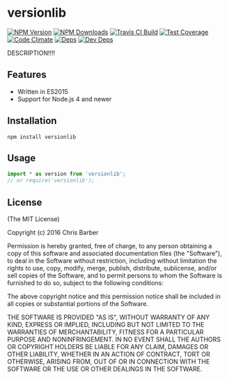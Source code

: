 # versionlib

[![NPM Version][npm-image]][npm-url]
[![NPM Downloads][downloads-image]][downloads-url]
[![Travis CI Build][travis-image]][travis-url]
[![Test Coverage][coveralls-image]][coveralls-url]
[![Code Climate][codeclimate-image]][codeclimate-url]
[![Deps][david-image]][david-url]
[![Dev Deps][david-dev-image]][david-dev-url]

DESCRIPTION!!!!

## Features

* Written in ES2015
* Support for Node.js 4 and newer

## Installation

    npm install versionlib

## Usage

```javascript
import * as version from 'versionlib';
// or require('versionlib');
```

## License

(The MIT License)

Copyright (c) 2016 Chris Barber

Permission is hereby granted, free of charge, to any person obtaining a copy
of this software and associated documentation files (the "Software"), to deal
in the Software without restriction, including without limitation the rights
to use, copy, modify, merge, publish, distribute, sublicense, and/or sell
copies of the Software, and to permit persons to whom the Software is
furnished to do so, subject to the following conditions:

The above copyright notice and this permission notice shall be included in
all copies or substantial portions of the Software.

THE SOFTWARE IS PROVIDED "AS IS", WITHOUT WARRANTY OF ANY KIND, EXPRESS OR
IMPLIED, INCLUDING BUT NOT LIMITED TO THE WARRANTIES OF MERCHANTABILITY,
FITNESS FOR A PARTICULAR PURPOSE AND NONINFRINGEMENT. IN NO EVENT SHALL THE
AUTHORS OR COPYRIGHT HOLDERS BE LIABLE FOR ANY CLAIM, DAMAGES OR OTHER
LIABILITY, WHETHER IN AN ACTION OF CONTRACT, TORT OR OTHERWISE, ARISING FROM,
OUT OF OR IN CONNECTION WITH THE SOFTWARE OR THE USE OR OTHER DEALINGS IN
THE SOFTWARE.

[npm-image]: https://img.shields.io/npm/v/versionlib.svg
[npm-url]: https://npmjs.org/package/versionlib
[downloads-image]: https://img.shields.io/npm/dm/versionlib.svg
[downloads-url]: https://npmjs.org/package/versionlib
[travis-image]: https://img.shields.io/travis/cb1kenobi/versionlib.svg
[travis-url]: https://travis-ci.org/cb1kenobi/versionlib
[coveralls-image]: https://img.shields.io/coveralls/cb1kenobi/versionlib/master.svg
[coveralls-url]: https://coveralls.io/r/cb1kenobi/versionlib
[codeclimate-image]: https://img.shields.io/codeclimate/github/cb1kenobi/versionlib.svg
[codeclimate-url]: https://codeclimate.com/github/cb1kenobi/versionlib
[david-image]: https://img.shields.io/david/cb1kenobi/versionlib.svg
[david-url]: https://david-dm.org/cb1kenobi/versionlib
[david-dev-image]: https://img.shields.io/david/dev/cb1kenobi/versionlib.svg
[david-dev-url]: https://david-dm.org/cb1kenobi/versionlib#info=devDependencies
